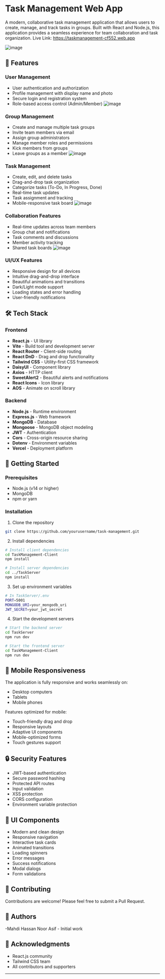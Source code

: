 # Task Management Web App

A modern, collaborative task management application that allows users to create, manage, and track tasks in groups. Built with React and Node.js, this application provides a seamless experience for team collaboration and task organization.
Live Link: https://taskmanagement-cf552.web.app

![image](https://github.com/user-attachments/assets/89739741-1a8d-4240-9efa-49bcdf7036be)


## 🌟 Features

### User Management
- User authentication and authorization
- Profile management with display name and photo
- Secure login and registration system
- Role-based access control (Admin/Member)
![image](https://github.com/user-attachments/assets/36ea7085-6ace-470b-9914-c181c3b77c45)



### Group Management
- Create and manage multiple task groups
- Invite team members via email
- Assign group administrators
- Manage member roles and permissions
- Kick members from groups
- Leave groups as a member
![image](https://github.com/user-attachments/assets/c41a1aee-d12d-4028-a8c3-475fdc701865)
### Task Management
- Create, edit, and delete tasks
- Drag-and-drop task organization
- Categorize tasks (To-Do, In Progress, Done)
- Real-time task updates
- Task assignment and tracking
- Mobile-responsive task board
![image](https://github.com/user-attachments/assets/940ccd90-b945-4ce4-8040-102e1e038ff8)

### Collaboration Features
- Real-time updates across team members
- Group chat and notifications
- Task comments and discussions
- Member activity tracking
- Shared task boards
![image](https://github.com/user-attachments/assets/1a5b67f7-7c2b-4ad9-a708-59fa97de85db)

### UI/UX Features
- Responsive design for all devices
- Intuitive drag-and-drop interface
- Beautiful animations and transitions
- Dark/Light mode support
- Loading states and error handling
- User-friendly notifications

## 🛠️ Tech Stack

### Frontend
- **React.js** - UI library
- **Vite** - Build tool and development server
- **React Router** - Client-side routing
- **React DnD** - Drag and drop functionality
- **Tailwind CSS** - Utility-first CSS framework
- **DaisyUI** - Component library
- **Axios** - HTTP client
- **SweetAlert2** - Beautiful alerts and notifications
- **React Icons** - Icon library
- **AOS** - Animate on scroll library

### Backend
- **Node.js** - Runtime environment
- **Express.js** - Web framework
- **MongoDB** - Database
- **Mongoose** - MongoDB object modeling
- **JWT** - Authentication
- **Cors** - Cross-origin resource sharing
- **Dotenv** - Environment variables
- **Vercel** - Deployment platform

## 🚀 Getting Started

### Prerequisites
- Node.js (v14 or higher)
- MongoDB
- npm or yarn

### Installation

1. Clone the repository
```bash
git clone https://github.com/yourusername/task-management.git
```

2. Install dependencies
```bash
# Install client dependencies
cd TaskManagement-Client
npm install

# Install server dependencies
cd ../TaskServer
npm install
```

3. Set up environment variables
```bash
# In TaskServer/.env
PORT=5001
MONGODB_URI=your_mongodb_uri
JWT_SECRET=your_jwt_secret
```

4. Start the development servers
```bash
# Start the backend server
cd TaskServer
npm run dev

# Start the frontend server
cd TaskManagement-Client
npm run dev
```

## 📱 Mobile Responsiveness

The application is fully responsive and works seamlessly on:
- Desktop computers
- Tablets
- Mobile phones

Features optimized for mobile:
- Touch-friendly drag and drop
- Responsive layouts
- Adaptive UI components
- Mobile-optimized forms
- Touch gestures support

## 🔒 Security Features

- JWT-based authentication
- Secure password hashing
- Protected API routes
- Input validation
- XSS protection
- CORS configuration
- Environment variable protection

## 🎨 UI Components

- Modern and clean design
- Responsive navigation
- Interactive task cards
- Animated transitions
- Loading spinners
- Error messages
- Success notifications
- Modal dialogs
- Form validations

## 🤝 Contributing

Contributions are welcome! Please feel free to submit a Pull Request.


## 👥 Authors

-Mahdi Hassan Noor Asif - Initial work

## 🙏 Acknowledgments

- React.js community
- Tailwind CSS team
- All contributors and supporters

---


